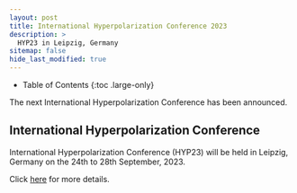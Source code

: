 ```yaml
---
layout: post
title: International Hyperpolarization Conference 2023
description: >
  HYP23 in Leipzig, Germany
sitemap: false
hide_last_modified: true
---
```


- Table of Contents
{:toc .large-only}

The next International Hyperpolarization Conference has been announced.

## International Hyperpolarization Conference

International Hyperpolarization Conference (HYP23) will be held in Leipzig, Germany on the 24th to 28th September, 2023.

Click [here](https://www.hyp23.org/) for more details.




